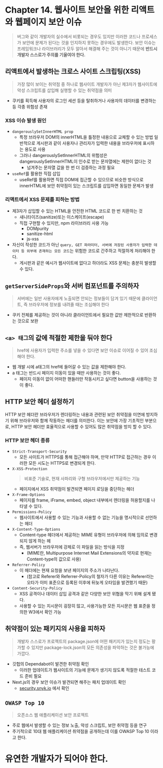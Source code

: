 # Chapter 14. 웹사이트 보안을 위한 리액트와 웹페이지 보안 이슈

> 버그와 같이 개발자의 실수에서 비롯되는 경우도 있지만 이러한 코드나 프로세스가 보안에 문제가 된다는 것을 인지하지 못하는 경우에도 발생한다.
> 보안 이슈는 프레임워크나 라이브러리가 모두 알아서 해결해 주는 것이 아니기 때문에 **반드시 개발자 스스로가 주의를 기울여야 한다.**

## 리액트에서 발생하는 크로스 사이트 스크립팅(XSS)

> 가장 많이 보이는 취약점 중 하나로 웹사이트 개발자가 아닌 제3자가 웹사이트에 악성 스크립트를 삽입해 실행할 수 있는 취약점을 의미

- 쿠키를 획득해 사용자의 로그인 세션 등을 탈취하거나 사용자의 데이터를 변경하는 등 각종 위험성 존재

### XSS 이슈 발생 원인

- `dangerouslySetInnerHTML prop`
  - 특정 브라우저 DOM의 innerHTML을 틀정한 내용으로 교체할 수 있는 방법
    일반적으로 게시판과 같이 사용자나 관리자가 입력한 내용을 브라우저에 표시하는 용도로 사용
  - 그러나 dangerouslySetInnerHTML의 위험성은 dangerouslySetInnerHTML이 인수로 받는 문자열에는 제한이 없다는 것
    - 넘겨주는 문자열 값을 한 번 더 검증하는 과정 필요
- `useRef`를 활용한 직접 삽입
  - useRef를 활용하면 직접 DOM에 접근할 수 있으므로 비슷한 방식으로 innerHTML에 보안 취약점이 있는 스크립트를 삽입하면 동일한 문제가 발생

### 리액트에서 XSS 문제를 피하는 방법

- 제3자가 삽입할 수 있는 HTML을 안전한 HTML 코드로 한 번 치환하는 것
  - 새니타이즈(sanitize)또는 이스케이프(escape)
  - 직접 구현할 수 있지만, npm 라이브러리 사용 가능
    - DOMpurity
    - sanitize-html
    - js-xss
- 자신이 작성한 코드가 아닌 `query, GET 파라미터, 서버에 저장된 사용자가 입력한 데이터 등 외부에 존재하는 모든 코드`는 위험한 코드로 간주하고 적절하게 처리해야 한다.
  - 게시판과 같은 예시가 웹사이트에 없다고 하더라도 XSS 문제는 충분히 발생할 수 있다.

## `getServerSideProps`와 서버 컴포넌트를 주의하자

> 서버에는 일반 사용자에게 노출되면 안되는 정보들이 담겨 있기 때문에 클라이언트, 즉 브라우저에 정보를 내려줄 때는 조심해야 한다

- 쿠키 전체를 제공하는 것이 아니라 클라이언트에서 필요한 값만 제한적으로 반환하는 것으로 보완

## `<a> 태그`의 값에 적절한 제한을 둬야 한다

> href에 사용자가 입력한 주소를 넣을 수 있다면 보안 이슈로 이어질 수 있어 조심해야 한다.

- 웹 개발 시에 a태그의 href에 들어갈 수 있는 값을 제한해야 한다.
- a 태그는 반드시 페이지 이동이 있을 때만 사용하는 것이 좋다.
  - 페이지 이동이 없이 어떠한 핸들러만 작동시키고 싶다면 button을 사용하는 것이 좋다.

## HTTP 보안 헤더 설정하기

HTTP 보안 헤더란 브라우저가 렌더링하는 내용과 관련된 보안 취약점을 미연에 방지하기 위해 브라우저와 함께 작동하는 헤더를 의미한다. 이는 보안에 가장 기초적인 부분으로, HTTP 보안 헤더만 효율적으로 사용할 수 있어도 많은 취약점을 방지 할 수 있다.

### HTTP 보안 헤더 종류

- `Strict-Transport-Security`
  - 모든 사이트가 HTTPS를 통해 접근해야 하며, 만약 HTTP로 접근하는 경우 이러한 모든 시도는 HTTPS로 변경되게 한다.
- `X-XSS-Protection`
  > 비표준 기술로, 현재 사파리와 구형 브라우저에서만 제공하는 기능
  - 페이지에서 XSS 취약점이 발견되면 페이지 로딩을 중단하는 헤더
- `X-Frame-Options`
  - 페이지를 frame, iFrame, embed, object 내부에서 렌더링을 허용할지를 나타낼 수 있다.
- `Permissions-Policy`
  - 웹사이트에서 사용할 수 있는 기능과 사용할 수 없는 기능을 명시적으로 선언하는 헤더
- `X-Content-Type-Options`
  - Content-type 헤더에서 제공하는 MIME 유형이 브라우저에 의해 임의로 변경되지 않게 하는 헤
  - 즉, 웹서버가 브라우저에 강제로 이 파일을 읽는 방식을 지정
    - (MIME란, Multipurpose Internet Mail Extensions의 약자로 현재는 Content-type의 값으로 사용)
- `Referrer-Policy`
  - 이 헤더에는 현재 요청을 보낸 페이지의 주소가 나타난다.
    - (참고로 Referer와 Referrer-Policy의 철자가 다른 이유는 Referer라는 오타가 이미 표준으로 등록된 이후에 뒤늦게 오타임을 발견했기 때문)
- `Content-Security-Policy`
  - XSS 공격이나 데이터 삽입 공격과 같은 다양한 보안 위협을 막기 위해 설계 됐다.
  - 사용할 수 있는 지시문이 굉장히 많고, 사용가능한 모든 지시문은 웹 표준을 정의한 W3에서 확인 가능

## 취약점이 있는 패키지의 사용을 피하자

> 개발자 스스로가 프로젝트의 package.json에 어떤 패키지가 있는지 정도는 팡가할 수 있지만
> package-lock.json의 모든 의존성을 파악하는 것은 불가능에 가깝다.

- 깃헙의 Dependabot이 발견한 취약점 확인
  - 이러한 업데이트가 웹사이트의 기능에 문제가 생기지 않도록 적절한 테스트 코드 준비 필요
- Next.js의 경우 보안 이슈가 발견되면 해주는 패치 업데이트 확인
  - [security.snyk.io](http://security.snyk.io) 에서 확인

## `OWASP Top 10`

> 오픈소스 웹 애플리케이션 보안 프로젝트

- 주로 웹에서 발생할 수 있는 정보 노출, 악성 스크립트, 보안 취약점 등을 연구
- 주기적으로 10대 웹 애플리케이션 취약점을 공개하는데 이를 OWASP Top 10 이라고 한다.

# 유연한 개발자가 되어야 한다.
